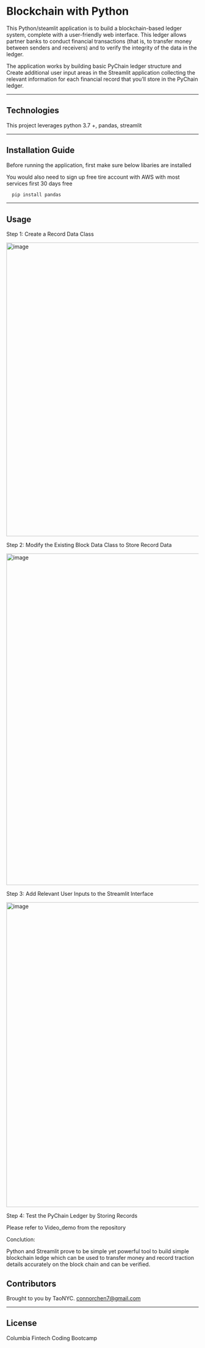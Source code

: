 # Blockchain with Python


This Python/steamlit application is to build a blockchain-based ledger system, complete with a user-friendly web interface. This ledger allows partner banks to conduct financial transactions (that is, to transfer money between senders and receivers) and to verify the integrity of the data in the ledger.

The application works by building basic PyChain ledger structure and Create additional user input areas in the Streamlit application collecting the relevant information for each financial record that you’ll store in the PyChain ledger.
 

 
---

## Technologies
This project leverages python 3.7 +, pandas, streamlit


---

## Installation Guide

Before running the application, first make sure below libaries are installed

You would also need to sign up free tire account with AWS with most services first 30 days free

```python
  pip install pandas

```

---

## Usage

Step 1: Create a Record Data Class

<img width="768" alt="image" src="https://user-images.githubusercontent.com/99616004/180671589-eeaa0b53-1100-44db-aaad-5a1a73f755ec.png">



Step 2: Modify the Existing Block Data Class to Store Record Data



<img width="867" alt="image" src="https://user-images.githubusercontent.com/99616004/180671617-7383e933-4757-4f9f-993f-f8d4f7044964.png">

Step 3:  Add Relevant User Inputs to the Streamlit Interface

<img width="797" alt="image" src="https://user-images.githubusercontent.com/99616004/180671653-1cf329b7-08db-419a-941b-19d291189d16.png">

Step 4:  Test the PyChain Ledger by Storing Records

Please refer to Video_demo from the repository





Conclution: 

Python and Streamlit prove to be simple yet powerful tool to build simple blockchain ledge which can be used to transfer money and record traction details accurately on the block chain and can be verified. 



## Contributors

Brought to you by TaoNYC.
connorchen7@gmail.com

---

## License

Columbia Fintech Coding Bootcamp
